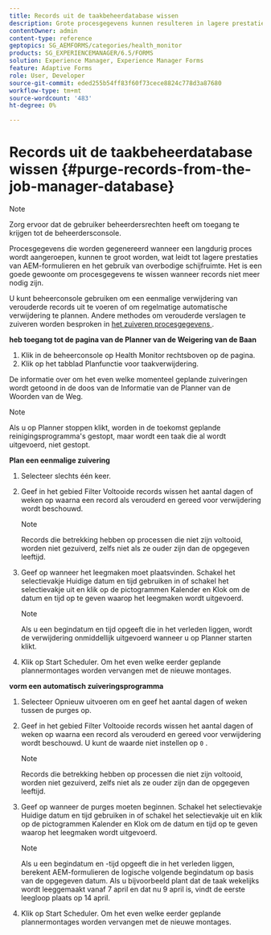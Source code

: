 ```yaml
---
title: Records uit de taakbeheerdatabase wissen
description: Grote procesgegevens kunnen resulteren in lagere prestaties voor AEM-formulieren. Het is een goede gewoonte om procesgegevens te wissen wanneer records niet meer nodig zijn.
contentOwner: admin
content-type: reference
geptopics: SG_AEMFORMS/categories/health_monitor
products: SG_EXPERIENCEMANAGER/6.5/FORMS
solution: Experience Manager, Experience Manager Forms
feature: Adaptive Forms
role: User, Developer
source-git-commit: eded255b54ff83f60f73cece8824c778d3a87680
workflow-type: tm+mt
source-wordcount: '483'
ht-degree: 0%

---
```


# Records uit de taakbeheerdatabase wissen {#purge-records-from-the-job-manager-database}

>[!NOTE]
> 
> Zorg ervoor dat de gebruiker beheerdersrechten heeft om toegang te krijgen tot de beheerdersconsole.

Procesgegevens die worden gegenereerd wanneer een langdurig proces wordt aangeroepen, kunnen te groot worden, wat leidt tot lagere prestaties van AEM-formulieren en het gebruik van overbodige schijfruimte. Het is een goede gewoonte om procesgegevens te wissen wanneer records niet meer nodig zijn.

U kunt beheerconsole gebruiken om een eenmalige verwijdering van verouderde records uit te voeren of om regelmatige automatische verwijdering te plannen. Andere methodes om verouderde verslagen te zuiveren worden besproken in [ het zuiveren procesgegevens ](/help/forms/using/admin-help/purging-process-data.md#purging-process-data).

**heb toegang tot de pagina van de Planner van de Weigering van de Baan**

1. Klik in de beheerconsole op Health Monitor rechtsboven op de pagina.
1. Klik op het tabblad Planfunctie voor taakverwijdering.

De informatie over om het even welke momenteel geplande zuiveringen wordt getoond in de doos van de Informatie van de Planner van de Woorden van de Weg.

>[!NOTE]
>
>Als u op Planner stoppen klikt, worden in de toekomst geplande reinigingsprogramma&#39;s gestopt, maar wordt een taak die al wordt uitgevoerd, niet gestopt.

**Plan een eenmalige zuivering**

1. Selecteer slechts één keer.
1. Geef in het gebied Filter Voltooide records wissen het aantal dagen of weken op waarna een record als verouderd en gereed voor verwijdering wordt beschouwd.

   >[!NOTE]
   >
   >Records die betrekking hebben op processen die niet zijn voltooid, worden niet gezuiverd, zelfs niet als ze ouder zijn dan de opgegeven leeftijd.

1. Geef op wanneer het leegmaken moet plaatsvinden. Schakel het selectievakje Huidige datum en tijd gebruiken in of schakel het selectievakje uit en klik op de pictogrammen Kalender en Klok om de datum en tijd op te geven waarop het leegmaken wordt uitgevoerd.

   >[!NOTE]
   >
   >Als u een begindatum en tijd opgeeft die in het verleden liggen, wordt de verwijdering onmiddellijk uitgevoerd wanneer u op Planner starten klikt.

1. Klik op Start Scheduler. Om het even welke eerder geplande plannermontages worden vervangen met de nieuwe montages.

**vorm een automatisch zuiveringsprogramma**

1. Selecteer Opnieuw uitvoeren om en geef het aantal dagen of weken tussen de purges op.
1. Geef in het gebied Filter Voltooide records wissen het aantal dagen of weken op waarna een record als verouderd en gereed voor verwijdering wordt beschouwd. U kunt de waarde niet instellen op `0` .

   >[!NOTE]
   >
   >Records die betrekking hebben op processen die niet zijn voltooid, worden niet gezuiverd, zelfs niet als ze ouder zijn dan de opgegeven leeftijd.

1. Geef op wanneer de purges moeten beginnen. Schakel het selectievakje Huidige datum en tijd gebruiken in of schakel het selectievakje uit en klik op de pictogrammen Kalender en Klok om de datum en tijd op te geven waarop het leegmaken wordt uitgevoerd.

   >[!NOTE]
   >
   >Als u een begindatum en -tijd opgeeft die in het verleden liggen, berekent AEM-formulieren de logische volgende begindatum op basis van de opgegeven datum. Als u bijvoorbeeld plant dat de taak wekelijks wordt leeggemaakt vanaf 7 april en dat nu 9 april is, vindt de eerste leegloop plaats op 14 april.

1. Klik op Start Scheduler. Om het even welke eerder geplande plannermontages worden vervangen met de nieuwe montages.
